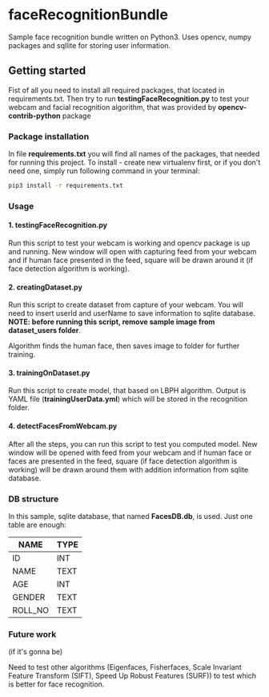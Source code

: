 # faceRecognitionBundle
Sample face recognition bundle written on Python3. Uses opencv, numpy packages and sqllite for storing user information.

## Getting started
Fist of all you need to install all required packages, that located in requirements.txt. Then try to run **testingFaceRecognition.py** to test your webcam and facial recognition algorithm, that was provided by **opencv-contrib-python** package

### Package installation
In file **requirements.txt** you will find all names of the packages, that needed for running this project. To install - create new virtualenv first, or if you don't need one, simply run following command in your terminal:

```sh
pip3 install -r requirements.txt
```

### Usage

#### 1. testingFaceRecognition.py
Run this script to test your webcam is working and opencv package is up and running. New window will open with capturing feed from your webcam
and if human face presented in the feed, square will be drawn around it (if face detection algorithm is working).

#### 2. creatingDataset.py
Run this script to create dataset from capture of your webcam. You will need to insert userId and userName to save information to sqlite database. **NOTE: before running this script, remove sample image from dataset_users folder**.

Algorithm finds the human face, then saves image to folder for further training.

#### 3. trainingOnDataset.py
Run this script to create model, that based on LBPH algorithm. Output is YAML file (**trainingUserData.yml**) which will be stored in the recognition folder.

#### 4. detectFacesFromWebcam.py
After all the steps, you can run this script to test you computed model. New window will be opened with feed from your webcam
and if human face or faces are presented in the feed, square (if face detection algorithm is working) will be drawn around them with addition information from sqlite database.

### DB structure
In this sample, sqlite database, that named **FacesDB.db**, is used. Just one table are enough:

| NAME | TYPE |
| ------ | ------ |
| ID | INT |
| NAME | TEXT |
| AGE | INT |
| GENDER | TEXT |
| ROLL_NO | TEXT |

### Future work
(if it's gonna be)

Need to test other algorithms (Eigenfaces, Fisherfaces, Scale Invariant Feature Transform (SIFT), Speed Up Robust Features (SURF))
to test which is better for face recognition.
